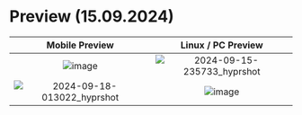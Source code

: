 # Preview (15.09.2024)

Mobile Preview             |  Linux / PC Preview
:-------------------------:|:-------------------------:
![image](https://github.com/user-attachments/assets/df7d5c7b-9da0-4c85-8931-185c75d8b3ce) | ![2024-09-15-235733_hyprshot](https://github.com/user-attachments/assets/17d7027d-24fa-4de6-a8e5-d35c0b18f5fe)
![2024-09-18-013022_hyprshot](https://github.com/user-attachments/assets/3707a118-7814-43d2-a145-40082c2c141b) | ![image](https://github.com/user-attachments/assets/3aeb6997-355c-4820-82f9-18b3bea5b163)

